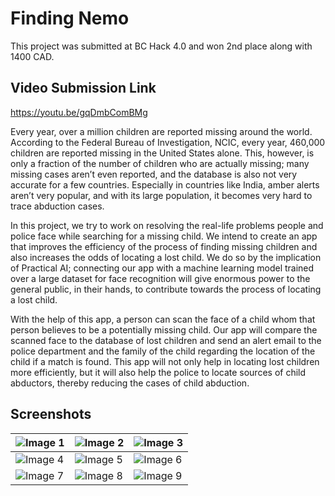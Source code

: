 # Finding Nemo

This project was submitted at BC Hack 4.0 and won 2nd place along with 1400 CAD.

## Video Submission Link
https://youtu.be/gqDmbComBMg

Every year, over a million children are reported missing around the world. According to the Federal Bureau of Investigation, NCIC, every year, 460,000 children are reported missing in the United States alone. This, however, is only a fraction of the number of children who are actually missing; many missing cases aren’t even reported, and the database is also not very accurate for a few countries. Especially in countries like India, amber alerts aren’t very popular, and with its large population, it becomes very hard to trace abduction cases.

In this project, we try to work on resolving the real-life problems people and police face while searching for a missing child. We intend to create an app that improves the efficiency of the process of finding missing children and also increases the odds of locating a lost child. We do so by the implication of Practical AI; connecting our app with a machine learning model trained over a large dataset for face recognition will give enormous power to the general public, in their hands, to contribute towards the process of locating a lost child.

With the help of this app, a person can scan the face of a child whom that person believes to be a potentially missing child. Our app will compare the scanned face to the database of lost children and send an alert email to the police department and the family of the child regarding the location of the child if a match is found. This app will not only help in locating lost children more efficiently, but it will also help the police to locate sources of child abductors, thereby reducing the cases of child abduction.

## Screenshots
| ![Image 1](https://user-images.githubusercontent.com/51914102/204165173-a07d47a8-db0a-4dda-bc6c-c45f8e23dfd4.jpg) | ![Image 2](https://user-images.githubusercontent.com/51914102/204165175-cdb5dd36-49af-48d9-8273-940d4a60c3c4.jpg) | ![Image 3](https://user-images.githubusercontent.com/51914102/204165176-8789b600-2820-4228-8dc3-6f4db3b2aa59.jpg) |
| --- | --- | --- |
| ![Image 4](https://user-images.githubusercontent.com/51914102/204165177-4a76e014-c230-467d-bd7e-22873d7c8f93.jpg) | ![Image 5](https://user-images.githubusercontent.com/51914102/204165178-7de48709-19be-4879-a3fd-e4f42b6a85e1.jpg) | ![Image 6](https://user-images.githubusercontent.com/51914102/204165179-706e5dd6-0d33-42a2-9ff1-da2be479a736.jpg) |
| ![Image 7](https://user-images.githubusercontent.com/51914102/204165180-8b66eb5e-faa2-44f9-9ab1-04ffb5e8b258.jpg) | ![Image 8](https://user-images.githubusercontent.com/51914102/204165181-795314c7-0339-4e31-a1d5-38c7ec49eacd.jpg) | ![Image 9](https://user-images.githubusercontent.com/51914102/204165183-fc5ca8e1-3628-4b85-92e0-d8e44b316625.jpg) |
